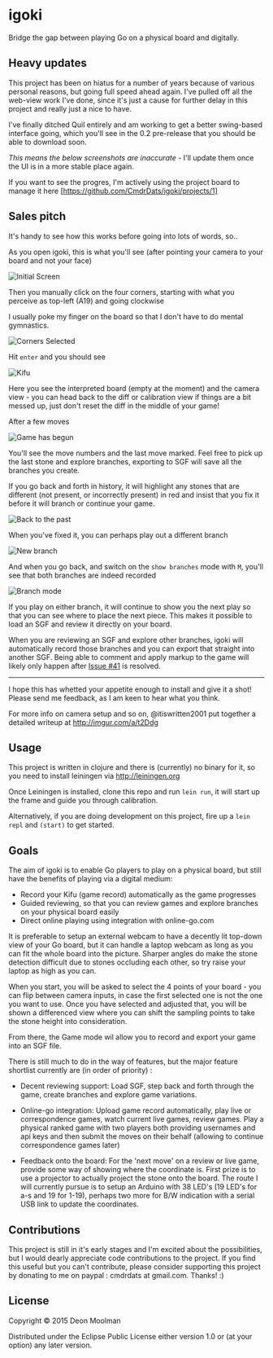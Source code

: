 # igoki

Bridge the gap between playing Go on a physical board and digitally.

## Heavy updates

This project has been on hiatus for a number of years because of various personal reasons, but
going full speed ahead again. I've pulled off all the web-view work I've done, since it's just a 
cause for further delay in this project and really just a nice to have.

I've finally ditched Quil entirely and am working to get a better swing-based interface going, which
you'll see in the 0.2 pre-release that you should be able to download soon.

*This means the below screenshots are inaccurate* - I'll update them once the UI is in a more stable
place again.

If you want to see the progres, I'm actively using the project board to manage it here [https://github.com/CmdrDats/igoki/projects/1]

## Sales pitch
 
 It's handy to see how this works before going into lots of words, so..
 
 As you open igoki, this is what you'll see (after pointing your camera to your board and not your
 face)
 
 ![Initial Screen](doc/images/screen0.jpg)
 
 Then you manually click on the four corners, starting with what you perceive as top-left (A19) and going clockwise
 
 I usually poke my finger on the board so that I don't have to do mental gymnastics.
 
 ![Corners Selected](doc/images/screen1.jpg)
 
 Hit `enter` and you should see
 
 ![Kifu](doc/images/screen4.jpg)
 
 Here you see the interpreted board (empty at the moment) and the camera view - you can head back to
 the diff or calibration view if things are a bit messed up, just don't reset the diff in the middle of your game!
 
 After a few moves
 
 ![Game has begun](doc/images/screen5.jpg)
 
 You'll see the move numbers and the last move marked. Feel free to pick up the last stone and explore
 branches, exporting to SGF will save all the branches you create.
 
 If you go back and forth in history, it will highlight any stones that are different (not present,
 or incorrectly present) in red and insist that you fix it before it will branch or continue your game.
 
 ![Back to the past](doc/images/screen6.jpg)
 
 When you've fixed it, you can perhaps play out a different branch
 
 ![New branch](doc/images/screen7.jpg)
 
 And when you go back, and switch on the `show branches` mode with `M`, you'll see that both branches
 are indeed recorded
 
 ![Branch mode](doc/images/screen8.jpg)
 
 If you play on either branch, it will continue to show you the next play so that you can see where
 to place the next piece. This makes it possible to load an SGF and review it directly on your board.
 
 When you are reviewing an SGF and explore other branches, igoki will automatically record those branches
 and you can export that straight into another SGF. Being able to comment and apply markup to the
 game will likely only happen after [Issue #41](https://github.com/CmdrDats/igoki/issues/41) is resolved.
 
 ---
 
 I hope this has whetted your appetite enough to install and give it a shot! Please send me feedback,
 as I am keen to hear what you think.

 For more info on camera setup and so on, @itiswritten2001 put together a detailed writeup at http://imgur.com/a/t2Ddg

## Usage
 
 This project is written in clojure and there is (currently) no binary for it, so you need to install
 leiningen via http://leiningen.org
 
 Once Leiningen is installed, clone this repo and run `lein run`, 
 it will start up the frame and guide you through calibration.
 
 Alternatively, if you are doing development on this project, fire up a `lein repl` and `(start)` 
 to get started.
 


## Goals

The aim of igoki is to enable Go players to play on a physical board, but still have the benefits
of playing via a digital medium:

 - Record your Kifu (game record) automatically as the game progresses
 - Guided reviewing, so that you can review games and explore branches on your physical board easily
 - Direct online playing using integration with online-go.com

It is preferable to setup an external webcam to have a decently lit top-down view of your Go board,
but it can handle a laptop webcam as long as you can fit the whole board into the picture. Sharper
angles do make the stone detection difficult due to stones occluding each other, so try raise your
laptop as high as you can.

When you start, you will be asked to select the 4 points of your board - you can flip between camera
inputs, in case the first selected one is not the one you want to use. Once you have selected
and adjusted that, you will be shown a differenced view where you can shift the sampling points
to take the stone height into consideration.

From there, the Game mode wil allow you to record and export your game into an SGF file.

There is still much to do in the way of features, but the major feature shortlist currently are
 (in order of priority) :

 - Decent reviewing support: Load SGF, step back and forth through the game, create branches and 
   explore game variations. 
   
 - Online-go integration: Upload game record automatically, play live or correspondence games, watch
   current live games, review games. Play a physical ranked game with two players both providing
   usernames and api keys and then submit the moves on their behalf (allowing to continue
   correspondence games later)
   
 - Feedback onto the board: For the 'next move' on a review or live game, provide some way of
   showing where the coordinate is. First prize is to use a projector to actually project the stone
   onto the board. The route I will currently pursue is to setup an Arduino with 38 LED's
   (19 LED's for a-s and 19 for 1-19), perhaps two more for B/W indication with a serial USB link
   to update the coordinates.
   
## Contributions

This project is still in it's early stages and I'm excited about the possibilities, but I would
dearly appreciate code contributions to the project. If you find this useful but you can't contribute,
 please consider supporting this project by donating to me on paypal : cmdrdats at gmail.com. Thanks! :)
 
## License

Copyright © 2015 Deon Moolman

Distributed under the Eclipse Public License either version 1.0 or (at
your option) any later version.
